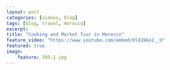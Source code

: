 ```yaml
---
layout: post
categories: [videos, blog]
tags: [blog, travel, morocco]
excerpt: 
title: "Cooking and Market Tour in Morocco"
feature_video: "https://www.youtube.com/embed/Ol41NGo2__U"
featured: true
image:
    feature: 395-1.jpg
---
```


